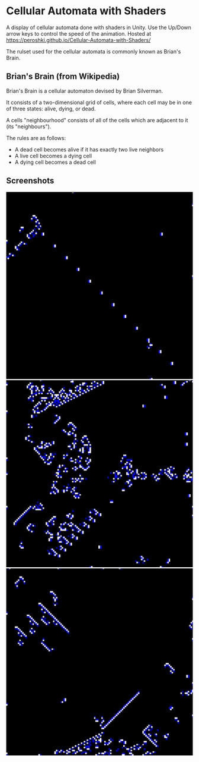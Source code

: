 # Cellular Automata with Shaders
A display of cellular automata done with shaders in Unity. Use the Up/Down arrow keys to control the speed of the animation. Hosted at https://peroshki.github.io/Cellular-Automata-with-Shaders/

The rulset used for the cellular automata is commonly known as Brian's Brain.

## Brian's Brain (from Wikipedia)
Brian's Brain is a cellular automaton devised by Brian Silverman.

It consists of a two-dimensional grid of cells, where each cell may be in one of three states: alive, dying, or dead.

A cells "neighbourhood" consists of all of the cells which are adjacent to it (its "neighbours").

The rules are as follows:
* A dead cell becomes alive if it has exactly two live neighbors
* A live cell becomes a dying cell
* A dying cell becomes a dead cell

## Screenshots
![Screenshot 1](Screenshots/1.png)
![Screenshot 2](Screenshots/5.png)
![Screenshot 3](Screenshots/3.png)
